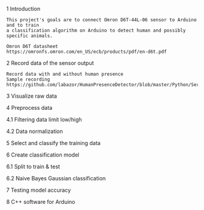 1 Introduction

    This project's goals are to connect Omron D6T-44L-06 sensor to Arduino and to train 
    a classification algorithm on Arduino to detect human and possibly specific animals.

    Omron D6T datasheet https://omronfs.omron.com/en_US/ecb/products/pdf/en-d6t.pdf


2 Record data of the sensor output

    Record data with and without human presence
    Sample recording https://github.com/labazor/HumanPresenceDetector/blob/master/Python/SerialLogger/data/data.txt

3 Visualize raw data

4 Preprocess data

4.1 Filtering data limit low/high

4.2 Data normalization

5 Select and classify the training data

6 Create classification model

6.1 Split to train & test

6.2 Naive Bayes Gaussian classification

7 Testing model accuracy

8 C++ software for Arduino
